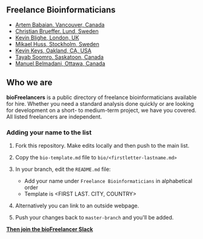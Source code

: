 ## Freelance Bioinformaticians

- [Artem Babaian. Vancouver, Canada](bio/ababaian.md)
- [Christian Brueffer. Lund, Sweden](https://brueffer.io)
- [Kevin Blighe, London, UK](https://www.biostars.org/u/41557/)
- [Mikael Huss, Stockholm, Sweden](bio/mhuss.md)
- [Kevin Keys, Oakland, CA, USA](https://kevinkeys.net)
- [Tayab Soomro. Saskatoon, Canada](bio/tsoomro.md)
- [Manuel Belmadani, Ottawa, Canada](bio/mbelmadani.md)

## Who we are

**bioFreelancers** is a public directory of freelance bioinformaticians available for hire. Whether you need a standard analysis done quickly or are looking for development on a short- to medium-term project, we have you covered. All listed freelancers are independent.

### Adding your name to the list

1. Fork this repository. Make edits locally and then push to the main list.

2. Copy the `bio-template.md` file to `bio/<firstletter-lastname.md>`

3. In your branch, edit the `README.md` file:
	- Add your name under `Freelance Bioinformaticians` in alphabetical order
	- Template is <FIRST LAST. CITY, COUNTRY>

4. Alternatively you can link to an outside webpage.

5. Push your changes back to `master-branch` and you'll be added.

[**Then join the bioFreelancer Slack**](https://join.slack.com/t/biofreelancers/shared_invite/enQtOTQzODc1Mzk1NTA0LTE3NGJkYTRmMGUxYzViZGM2NjQxNjAyZWRlYmQ3OWI5ZjUzMmNkZGNmOGM5NzU5ZTdlYTE4ZGE0MjQ3MjVlYWI)
